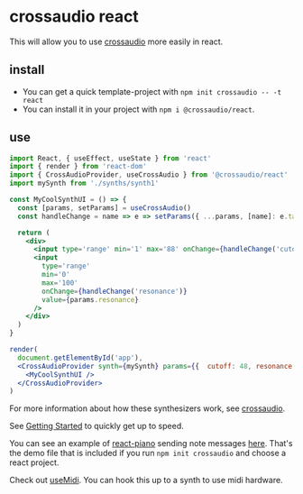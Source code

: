 # crossaudio react

This will allow you to use [crossaudio](https://www.npmjs.com/package/@crossaudio/core) more easily in react.

## install

- You can get a quick template-project with `npm init crossaudio -- -t react`
- You can install it in your project with `npm i @crossaudio/react`.


## use

```jsx
import React, { useEffect, useState } from 'react'
import { render } from 'react-dom'
import { CrossAudioProvider, useCrossAudio } from '@crossaudio/react'
import mySynth from './synths/synth1'

const MyCoolSynthUI = () => {
  const [params, setParams] = useCrossAudio()
  const handleChange = name => e => setParams({ ...params, [name]: e.target.value })

  return (
    <div>
      <input type='range' min='1' max='88' onChange={handleChange('cutoff')} value={params.cutoff} />
      <input
        type='range'
        min='0'
        max='100'
        onChange={handleChange('resonance')}
        value={params.resonance}
      />
    </div>
  )
}

render(
  document.getElementById('app'),
  <CrossAudioProvider synth={mySynth} params={{  cutoff: 48, resonance: 0 }}>
    <MyCoolSynthUI />
  </CrossAudioProvider>
)
```

For more information about how these synthesizers work, see [crossaudio](https://www.npmjs.com/package/@crossaudio/core).

See [Getting Started](https://github.com/konsumer/crossaudio/wiki/Getting-Started) to quickly get up to speed.

You can see an example of [react-piano](https://www.npmjs.com/package/react-piano) sending note messages [here](https://github.com/konsumer/crossaudio/blob/main/packages/create/templates/main.jsx). That's the demo file that is included if you run `npm init crossaudio` and choose a react project.

Check out [useMidi](https://www.npmjs.com/package/@react-midi/hooks). You can hook this up to a synth to use midi hardware.

